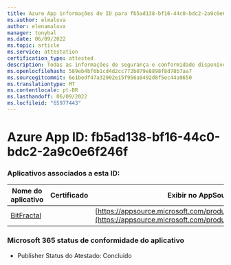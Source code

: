 ```yaml
---
title: Azure App informações de ID para fb5ad138-bf16-44c0-bdc2-2a9c0e6f246f
ms.author: elmalova
author: elenamalova
manager: tonybal
ms.date: 06/09/2022
ms.topic: article
ms.service: attestation
certification_type: attested
description: Todas as informações de segurança e conformidade disponíveis para fb5ad138-bf16-44c0-bdc2-2a9c0e6f246f.
ms.openlocfilehash: 589eb4bf6b1cd4d2cc772b079e8898f8d78b7aa7
ms.sourcegitcommit: 6e1bedf47a32902e15f956a9492d8f5ec44a9650
ms.translationtype: MT
ms.contentlocale: pt-BR
ms.lasthandoff: 06/09/2022
ms.locfileid: "65977443"
---
```

# <a name="azure-app-id-fb5ad138-bf16-44c0-bdc2-2a9c0e6f246f"></a>Azure App ID: fb5ad138-bf16-44c0-bdc2-2a9c0e6f246f


### <a name="apps-associated-with-this-id"></a>Aplicativos associados a esta ID:
| **Nome do aplicativo** | **Certificado** | **Exibir no AppSource** |
|--------------|---------------|-----------------------|
| [BitFractal](../forward/WA200004172.md) |  | [https://appsource.microsoft.com/product/office/WA200004172](https://appsource.microsoft.com/product/office/WA200004172) |

### <a name="microsoft-365-app-compliance-status"></a>Microsoft 365 status de conformidade do aplicativo
- Publisher Status do Atestado: Concluído
